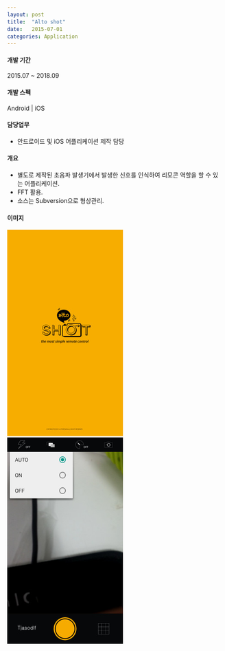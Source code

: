 ```yaml
---
layout: post
title:  "Alto shot"
date:   2015-07-01
categories: Application
---
```


#### 개발 기간
2015.07 ~ 2018.09

#### 개발 스펙
Android | iOS

#### 담당업무
- 안드로이드 및 iOS 어플리케이션 제작 담당

#### 개요
- 별도로 제작된 초음파 발생기에서 발생한 신호를 인식하여 리모콘 역할을 할 수 있는 어플리케이션.
- FFT 활용.
- 소스는 Subversion으로 형상관리.

#### 이미지
![Alto_0](/images/resized_alto_0.jpg)
![Alto_1](/images/resized_alto_1.jpg)